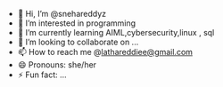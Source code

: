 - 👋 Hi, I’m @snehareddyz
- 👀 I’m interested in programming
- 🌱 I’m currently learning AIML,cybersecurity,linux , sql 
- 💞️ I’m looking to collaborate on ...
- 📫 How to reach me @lathareddiee@gmail.com
- 😄 Pronouns: she/her
- ⚡ Fun fact: ...

<!---
snehareddyz/snehareddyz is a ✨ special ✨ repository because its `README.md` (this file) appears on your GitHub profile.
You can click the Preview link to take a look at your changes.
--->
